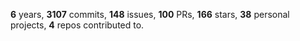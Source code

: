 **6** years, **3107** commits, **148** issues, **100** PRs, **166** stars, **38** personal projects, **4** repos contributed to.
